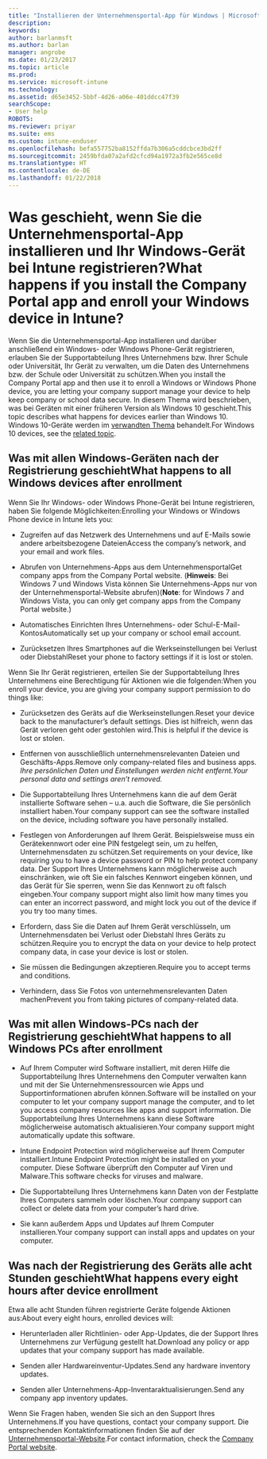 ```yaml
---
title: "Installieren der Unternehmensportal-App für Windows | Microsoft-Dokumentation"
description: 
keywords: 
author: barlanmsft
ms.author: barlan
manager: angrobe
ms.date: 01/23/2017
ms.topic: article
ms.prod: 
ms.service: microsoft-intune
ms.technology: 
ms.assetid: d65e3452-5bbf-4d26-a06e-401ddcc47f39
searchScope:
- User help
ROBOTS: 
ms.reviewer: priyar
ms.suite: ems
ms.custom: intune-enduser
ms.openlocfilehash: befa557752ba8152ffda7b306a5cddcbce3bd2ff
ms.sourcegitcommit: 2459bfda07a2afd2cfcd94a1972a3fb2e565ce8d
ms.translationtype: HT
ms.contentlocale: de-DE
ms.lasthandoff: 01/22/2018
---
```

# <a name="what-happens-if-you-install-the-company-portal-app-and-enroll-your-windows-device-in-intune"></a><span data-ttu-id="7bd97-102">Was geschieht, wenn Sie die Unternehmensportal-App installieren und Ihr Windows-Gerät bei Intune registrieren?</span><span class="sxs-lookup"><span data-stu-id="7bd97-102">What happens if you install the Company Portal app and enroll your Windows device in Intune?</span></span>

<span data-ttu-id="7bd97-103">Wenn Sie die Unternehmensportal-App installieren und darüber anschließend ein Windows- oder Windows Phone-Gerät registrieren, erlauben Sie der Supportabteilung Ihres Unternehmens bzw. Ihrer Schule oder Universität, Ihr Gerät zu verwalten, um die Daten des Unternehmens bzw. der Schule oder Universität zu schützen.</span><span class="sxs-lookup"><span data-stu-id="7bd97-103">When you install the Company Portal app and then use it to enroll a Windows or Windows Phone device, you are letting your company support manage your device to help keep company or school data secure.</span></span> <span data-ttu-id="7bd97-104">In diesem Thema wird beschrieben, was bei Geräten mit einer früheren Version als Windows 10 geschieht.</span><span class="sxs-lookup"><span data-stu-id="7bd97-104">This topic describes what happens for devices earlier than Windows 10.</span></span> <span data-ttu-id="7bd97-105">Windows 10-Geräte werden im [verwandten Thema](what-happens-if-you-install-the-company-portal-app-and-enroll-your-device-in-intune-windows10.md) behandelt.</span><span class="sxs-lookup"><span data-stu-id="7bd97-105">For Windows 10 devices, see the [related topic](what-happens-if-you-install-the-company-portal-app-and-enroll-your-device-in-intune-windows10.md).</span></span>

## <a name="what-happens-to-all-windows-devices-after-enrollment"></a><span data-ttu-id="7bd97-106">Was mit allen Windows-Geräten nach der Registrierung geschieht</span><span class="sxs-lookup"><span data-stu-id="7bd97-106">What happens to all Windows devices after enrollment</span></span>
<span data-ttu-id="7bd97-107">Wenn Sie Ihr Windows- oder Windows Phone-Gerät bei Intune registrieren, haben Sie folgende Möglichkeiten:</span><span class="sxs-lookup"><span data-stu-id="7bd97-107">Enrolling your Windows or Windows Phone device in Intune lets you:</span></span>

-   <span data-ttu-id="7bd97-108">Zugreifen auf das Netzwerk des Unternehmens und auf E-Mails sowie andere arbeitsbezogene Dateien</span><span class="sxs-lookup"><span data-stu-id="7bd97-108">Access the company’s network, and your email and work files.</span></span>

-   <span data-ttu-id="7bd97-109">Abrufen von Unternehmens-Apps aus dem Unternehmensportal</span><span class="sxs-lookup"><span data-stu-id="7bd97-109">Get company apps from the Company Portal website.</span></span> <span data-ttu-id="7bd97-110">(__Hinweis__: Bei Windows 7 und Windows Vista können Sie Unternehmens-Apps nur von der Unternehmensportal-Website abrufen)</span><span class="sxs-lookup"><span data-stu-id="7bd97-110">(__Note__: for Windows 7 and Windows Vista, you can only get company apps from the Company Portal website.)</span></span>

-   <span data-ttu-id="7bd97-111">Automatisches Einrichten Ihres Unternehmens- oder Schul-E-Mail-Kontos</span><span class="sxs-lookup"><span data-stu-id="7bd97-111">Automatically set up your company or school email account.</span></span>

-   <span data-ttu-id="7bd97-112">Zurücksetzen Ihres Smartphones auf die Werkseinstellungen bei Verlust oder Diebstahl</span><span class="sxs-lookup"><span data-stu-id="7bd97-112">Reset your phone to factory settings if it is lost or stolen.</span></span>

<span data-ttu-id="7bd97-113">Wenn Sie Ihr Gerät registrieren, erteilen Sie der Supportabteilung Ihres Unternehmens eine Berechtigung für Aktionen wie die folgenden:</span><span class="sxs-lookup"><span data-stu-id="7bd97-113">When you enroll your device, you are giving your company support permission to do things like:</span></span>

-   <span data-ttu-id="7bd97-114">Zurücksetzen des Geräts auf die Werkseinstellungen.</span><span class="sxs-lookup"><span data-stu-id="7bd97-114">Reset your device back to the manufacturer’s default settings.</span></span> <span data-ttu-id="7bd97-115">Dies ist hilfreich, wenn das Gerät verloren geht oder gestohlen wird.</span><span class="sxs-lookup"><span data-stu-id="7bd97-115">This is helpful if the device is lost or stolen.</span></span>

-   <span data-ttu-id="7bd97-116">Entfernen von ausschließlich unternehmensrelevanten Dateien und Geschäfts-Apps.</span><span class="sxs-lookup"><span data-stu-id="7bd97-116">Remove only company-related files and business apps.</span></span> <span data-ttu-id="7bd97-117">*Ihre persönlichen Daten und Einstellungen werden nicht entfernt.*</span><span class="sxs-lookup"><span data-stu-id="7bd97-117">*Your personal data and settings aren’t removed.*</span></span>

-   <span data-ttu-id="7bd97-118">Die Supportabteilung Ihres Unternehmens kann die auf dem Gerät installierte Software sehen – u.a. auch die Software, die Sie persönlich installiert haben.</span><span class="sxs-lookup"><span data-stu-id="7bd97-118">Your company support can see the software installed on the device, including software you have personally installed.</span></span>

-   <span data-ttu-id="7bd97-119">Festlegen von Anforderungen auf Ihrem Gerät. Beispielsweise muss ein Gerätekennwort oder eine PIN festgelegt sein, um zu helfen, Unternehmensdaten zu schützen.</span><span class="sxs-lookup"><span data-stu-id="7bd97-119">Set requirements on your device, like requiring you to have a device password or PIN to help protect company data.</span></span> <span data-ttu-id="7bd97-120">Der Support Ihres Unternehmens kann möglicherweise auch einschränken, wie oft Sie ein falsches Kennwort eingeben können, und das Gerät für Sie sperren, wenn Sie das Kennwort zu oft falsch eingeben.</span><span class="sxs-lookup"><span data-stu-id="7bd97-120">Your company support might also limit how many times you can enter an incorrect password, and might lock you out of the device if you try too many times.</span></span>

-   <span data-ttu-id="7bd97-121">Erfordern, dass Sie die Daten auf Ihrem Gerät verschlüsseln, um Unternehmensdaten bei Verlust oder Diebstahl Ihres Geräts zu schützen.</span><span class="sxs-lookup"><span data-stu-id="7bd97-121">Require you to encrypt the data on your device to help protect company data, in case your device is lost or stolen.</span></span>

-   <span data-ttu-id="7bd97-122">Sie müssen die Bedingungen akzeptieren.</span><span class="sxs-lookup"><span data-stu-id="7bd97-122">Require you to accept terms and conditions.</span></span>

-   <span data-ttu-id="7bd97-123">Verhindern, dass Sie Fotos von unternehmensrelevanten Daten machen</span><span class="sxs-lookup"><span data-stu-id="7bd97-123">Prevent you from taking pictures of company-related data.</span></span>

## <a name="what-happens-to-all-windows-pcs-after-enrollment"></a><span data-ttu-id="7bd97-124">Was mit allen Windows-PCs nach der Registrierung geschieht</span><span class="sxs-lookup"><span data-stu-id="7bd97-124">What happens to all Windows PCs after enrollment</span></span>

-  <span data-ttu-id="7bd97-125">Auf Ihrem Computer wird Software installiert, mit deren Hilfe die Supportabteilung Ihres Unternehmens den Computer verwalten kann und mit der Sie Unternehmensressourcen wie Apps und Supportinformationen abrufen können.</span><span class="sxs-lookup"><span data-stu-id="7bd97-125">Software will be installed on your computer to let your company support manage the computer, and to let you access company resources like apps and support information.</span></span> <span data-ttu-id="7bd97-126">Die Supportabteilung Ihres Unternehmens kann diese Software möglicherweise automatisch aktualisieren.</span><span class="sxs-lookup"><span data-stu-id="7bd97-126">Your company support might automatically update this software.</span></span>

-  <span data-ttu-id="7bd97-127">Intune Endpoint Protection wird möglicherweise auf Ihrem Computer installiert.</span><span class="sxs-lookup"><span data-stu-id="7bd97-127">Intune Endpoint Protection might be installed on your computer.</span></span> <span data-ttu-id="7bd97-128">Diese Software überprüft den Computer auf Viren und Malware.</span><span class="sxs-lookup"><span data-stu-id="7bd97-128">This software checks for viruses and malware.</span></span>

-  <span data-ttu-id="7bd97-129">Die Supportabteilung Ihres Unternehmens kann Daten von der Festplatte Ihres Computers sammeln oder löschen.</span><span class="sxs-lookup"><span data-stu-id="7bd97-129">Your company support can collect or delete data from your computer’s hard drive.</span></span>

-  <span data-ttu-id="7bd97-130">Sie kann außerdem Apps und Updates auf Ihrem Computer installieren.</span><span class="sxs-lookup"><span data-stu-id="7bd97-130">Your company support can install apps and updates on your computer.</span></span>

## <a name="what-happens-every-eight-hours-after-device-enrollment"></a><span data-ttu-id="7bd97-131">Was nach der Registrierung des Geräts alle acht Stunden geschieht</span><span class="sxs-lookup"><span data-stu-id="7bd97-131">What happens every eight hours after device enrollment</span></span>

<span data-ttu-id="7bd97-132">Etwa alle acht Stunden führen registrierte Geräte folgende Aktionen aus:</span><span class="sxs-lookup"><span data-stu-id="7bd97-132">About every eight hours, enrolled devices will:</span></span>

-   <span data-ttu-id="7bd97-133">Herunterladen aller Richtlinien- oder App-Updates, die der Support Ihres Unternehmens zur Verfügung gestellt hat.</span><span class="sxs-lookup"><span data-stu-id="7bd97-133">Download any policy or app updates that your company support has made available.</span></span>

-   <span data-ttu-id="7bd97-134">Senden aller Hardwareinventur-Updates.</span><span class="sxs-lookup"><span data-stu-id="7bd97-134">Send any hardware inventory updates.</span></span>

-   <span data-ttu-id="7bd97-135">Senden aller Unternehmens-App-Inventaraktualisierungen.</span><span class="sxs-lookup"><span data-stu-id="7bd97-135">Send any company app inventory updates.</span></span>

<span data-ttu-id="7bd97-136">Wenn Sie Fragen haben, wenden Sie sich an den Support Ihres Unternehmens.</span><span class="sxs-lookup"><span data-stu-id="7bd97-136">If you have questions, contact your company support.</span></span> <span data-ttu-id="7bd97-137">Die entsprechenden Kontaktinformationen finden Sie auf der [Unternehmensportal-Website](https://portal.manage.microsoft.com#HelpDeskDialog).</span><span class="sxs-lookup"><span data-stu-id="7bd97-137">For contact information, check the [Company Portal website](https://portal.manage.microsoft.com#HelpDeskDialog).</span></span>
